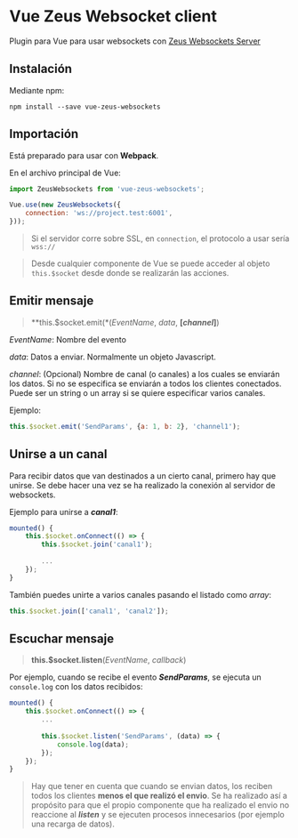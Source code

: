 # Vue Zeus Websocket client
Plugin para Vue para usar websockets con [Zeus Websockets Server](https://github.com/jaguadoromero/zeus-websockets-client)

## Instalación
Mediante npm:
```
npm install --save vue-zeus-websockets
```

## Importación  
Está preparado para usar con **Webpack**.

En el archivo principal de Vue:

```js
import ZeusWebsockets from 'vue-zeus-websockets';

Vue.use(new ZeusWebsockets({
    connection: 'ws://project.test:6001',
}));
```

> Si el servidor corre sobre SSL, en `connection`, el protocolo a usar sería `wss://`

> Desde cualquier componente de Vue se puede acceder al objeto `this.$socket` desde donde se realizarán las acciones.

## Emitir mensaje 
> **this.$socket.emit(*(*EventName*, *data*, **[*channel*]**)

*EventName*: Nombre del evento  

*data*: Datos a enviar. Normalmente un objeto Javascript.  

*channel*: (Opcional) Nombre de canal (o canales) a los cuales se enviarán los datos. Si no se especifica se enviarán a todos los clientes conectados. Puede ser un string o un array si se quiere especificar varios canales.

Ejemplo:
```js
this.$socket.emit('SendParams', {a: 1, b: 2}, 'channel1');
```

## Unirse a un canal
Para recibir datos que van destinados a un cierto canal, primero hay que unirse.
Se debe hacer una vez se ha realizado la conexión al servidor de websockets.

Ejemplo para unirse a ***canal1***:
```js
mounted() {
    this.$socket.onConnect(() => {
        this.$socket.join('canal1');
        
        ...
    });
}
```

También puedes unirte a varios canales pasando el listado como *array*:

```js
this.$socket.join(['canal1', 'canal2']);
```

## Escuchar mensaje
> **this.$socket.listen**(*EventName*, *callback*)

Por ejemplo, cuando se recibe el evento ***SendParams***, se ejecuta un `console.log` con los datos recibidos:
```js
mounted() {
    this.$socket.onConnect(() => {
        ...
        
        this.$socket.listen('SendParams', (data) => {
            console.log(data);
        });
    });
}
```

> Hay que tener en cuenta que cuando se envian datos, los reciben todos los clientes **menos el que realizó el envio**. Se ha realizado así a propósito para que el propio componente que ha realizado el envio no reaccione al ***listen*** y se ejecuten procesos innecesarios (por ejemplo una recarga de datos).